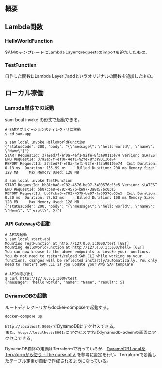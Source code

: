 ## 概要


## Lambda関数

### HelloWorldFunction
SAMのテンプレートにLambda Layerでrequestsのimportを追加したもの。

### TestFunction
自作した関数にLambda Layerでaddというオリジナルの関数を追加したもの。


## ローカル稼働

### Lambda単体での起動
sam local invoke <FunctionName>の形式で起動できる。

```
# SAMアプリケーションのディレクトリに移動
$ cd sam-app

$ sam local invoke HelloWorldFunction
{"statusCode": 200, "body": "{\"message\": \"hello world\", \"name\": \"Name\"}"}
START RequestId: 37a2ed7f-ef0a-4ef1-92fe-8f3a90116e74 Version: $LATEST
END RequestId: 37a2ed7f-ef0a-4ef1-92fe-8f3a90116e74
REPORT RequestId: 37a2ed7f-ef0a-4ef1-92fe-8f3a90116e74  Init Duration: 0.13 ms  Duration: 165.99 ms     Billed Duration: 200 ms Memory Size: 128 MB     Max Memory Used: 128 MB

$ sam local invoke TestFunction
START RequestId: bb87cba8-e782-4576-be97-3a80576c03e5 Version: $LATEST
END RequestId: bb87cba8-e782-4576-be97-3a80576c03e5
REPORT RequestId: bb87cba8-e782-4576-be97-3a80576c03e5  Init Duration: 0.30 ms  Duration: 72.63 ms      Billed Duration: 100 ms Memory Size: 128 MB     Max Memory Used: 128 MB
{"statusCode": 200, "body": "{\"message\": \"hello world\", \"name\": \"Name\", \"result\": 5}"}
```

### API Gatewayの起動

```
# APIの起動
$ sam local start-api
Mounting TestFunction at http://127.0.0.1:3000/test [GET]
Mounting HelloWorldFunction at http://127.0.0.1:3000/hello [GET]
You can now browse to the above endpoints to invoke your functions. You do not need to restart/reload SAM CLI while working on your functions, changes will be reflected instantly/automatically. You only need to restart SAM CLI if you update your AWS SAM template

# APIの呼び出し
$ curl http://127.0.0.1:3000/test
{"message": "hello world", "name": "Name", "result": 5}
```


### DynamoDBの起動

ルートディレクトリからdocker-composeで起動する。

```
docker-compose up
```

`http://localhost:8000/`でDynamoDBにアクセスできる。  
また、`http://localhost:8001/`にアクセスすればdynamodb-adminの画面にアクセスできる。



DynamoDB自体の定義はTerraformで行っているが、[DynamoDB LocalをTerraformから使う - The curse of λ](https://myuon.github.io/posts/dynanmodb-local-terraform/) を参考に設定を行い、Terraformで定義したテーブル定義が自動で作成されるようになっている。